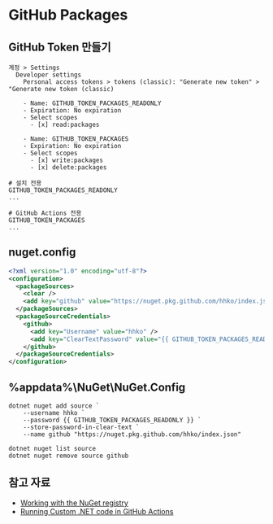 # GitHub Packages

## GitHub Token 만들기
```
계정 > Settings
  Developer settings
    Personal access tokens > tokens (classic): "Generate new token" > "Generate new token (classic)

    - Name: GITHUB_TOKEN_PACKAGES_READONLY
    - Expiration: No expiration
    - Select scopes
      - [x] read:packages

    - Name: GITHUB_TOKEN_PACKAGES
    - Expiration: No expiration
    - Select scopes
      - [x] write:packages
      - [x] delete:packages
```
```shell
# 설치 전용
GITHUB_TOKEN_PACKAGES_READONLY
...

# GitHub Actions 전용
GITHUB_TOKEN_PACKAGES
...
```

## nuget.config
```xml
<?xml version="1.0" encoding="utf-8"?>
<configuration>
  <packageSources>
    <clear />
    <add key="github" value="https://nuget.pkg.github.com/hhko/index.json" />
  </packageSources>
  <packageSourceCredentials>
    <github>
      <add key="Username" value="hhko" />
      <add key="ClearTextPassword" value="{{ GITHUB_TOKEN_PACKAGES_READONLY }}" />
    </github>
  </packageSourceCredentials>
</configuration>
```

## %appdata%\NuGet\NuGet.Config
```shell
dotnet nuget add source `
    --username hhko `
    --password {{ GITHUB_TOKEN_PACKAGES_READONLY }} `
    --store-password-in-clear-text `
    --name github "https://nuget.pkg.github.com/hhko/index.json"

dotnet nuget list source
dotnet nuget remove source github
```

## 참고 자료
- [Working with the NuGet registry](https://docs.github.com/en/packages/working-with-a-github-packages-registry/working-with-the-nuget-registry)
- [Running Custom .NET code in GitHub Actions](https://www.dotnetcurry.com/dotnetcore/custom-dotnet-code-github-actions)